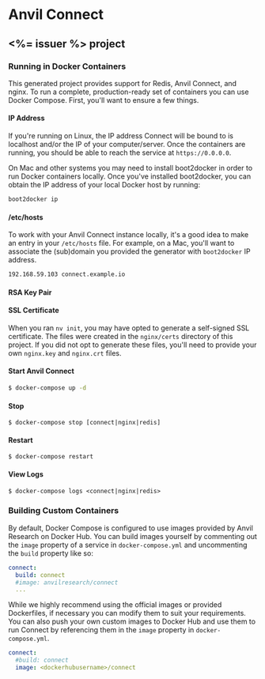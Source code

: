 # Anvil Connect

## <%= issuer %> project

### Running in Docker Containers

This generated project provides support for Redis, Anvil Connect, and nginx. To run a complete, production-ready set of containers you can use Docker Compose. First, you'll want to ensure a few things.

#### IP Address

If you're running on Linux, the IP address Connect will be bound to is localhost and/or the IP of your computer/server. Once the containers are running, you should be able to reach the service at `https://0.0.0.0`.

On Mac and other systems you may need to install boot2docker in order to run Docker containers locally. Once you've installed boot2docker, you can obtain the IP address of your local Docker host by running:

```bash
boot2docker ip
```

#### /etc/hosts

To work with your Anvil Connect instance locally, it's a good idea to make an entry in your `/etc/hosts` file. For example, on a Mac, you'll want to associate the (sub)domain you provided the generator with `boot2docker` IP address.

```bash
192.168.59.103 connect.example.io
```

#### RSA Key Pair


#### SSL Certificate

When you ran `nv init`, you may have opted to generate a self-signed SSL certificate. The files were created in the `nginx/certs` directory of this project. If you did not opt to generate these files, you'll need to provide your own `nginx.key` and `nginx.crt` files.


#### Start Anvil Connect

```bash
$ docker-compose up -d
```

#### Stop

```
$ docker-compose stop [connect|nginx|redis]
```

#### Restart

```
$ docker-compose restart
```

#### View Logs

```
$ docker-compose logs <connect|nginx|redis>
```


### Building Custom Containers

By default, Docker Compose is configured to use images provided by Anvil Research on Docker Hub. You can build images yourself by commenting out the `image` property of a service in `docker-compose.yml` and uncommenting the `build` property like so:

```yaml
connect:
  build: connect
  #image: anvilresearch/connect
  ...
```

While we highly recommend using the official images or provided Dockerfiles, if necessary you can modify them to suit your requirements. You can also push your own custom images to Docker Hub and use them to run Connect by referencing them in the `image` property in `docker-compose.yml`.

```yaml
connect:
  #build: connect
  image: <dockerhubusername>/connect
```


